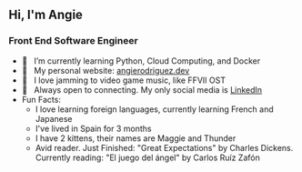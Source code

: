 ## Hi, I'm Angie 
### Front End Software Engineer

- 🌱 &nbsp; I’m currently learning Python, Cloud Computing, and Docker
- 🌺 &nbsp; My personal website: [angierodriguez.dev](https://angierodriguez.dev/)
- 🎵 &nbsp; I love jamming to video game music, like FFVII OST
- 💜 &nbsp; Always open to connecting. My only social media is [LinkedIn](https://www.linkedin.com/in/angierodriguezdev/)
- Fun Facts:
  - I love learning foreign languages, currently learning French and Japanese
  - I've lived in Spain for 3 months
  - I have 2 kittens, their names are Maggie and Thunder
  - Avid reader. Just Finished: "Great Expectations" by Charles Dickens.
    Currently reading: "El juego del ángel" by Carlos Ruíz Zafón
